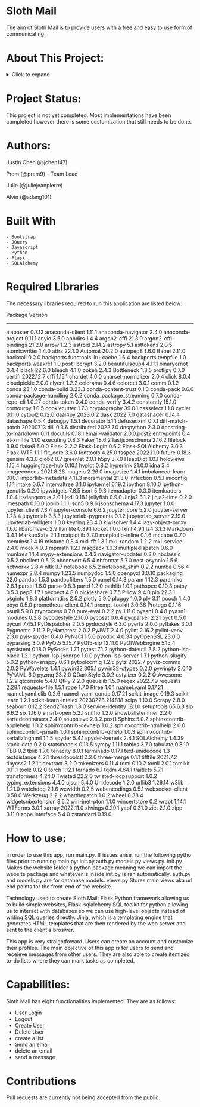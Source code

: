 # Sloth Mail

The aim of Sloth Mail is to provide users with a free and easy to use form of communicating.  

# About This Project:

<details>
  <summary>Click to expand</summary>

  This section provides instructions on how to use the project.

  ### Step 1
  Lorem ipsum dolor sit amet, consectetur adipiscing elit.

  ### Step 2
  Fusce consequat ipsum id lectus maximus tincidunt.

</details>


# Project Status:
This project is not yet completed. Most implementations have been completed however there is some customization that still needs to be  done. 

# Authors:
 Justin Chen (@jchen147)
 
 Prem (@prem9) - Team Lead
 
 Julie (@juliejeanpierre)
 
 Alvin (@adang101)
 
 # Built With
    - Bootstrap
    - JQuery
    - Javascript
    - Python 
    - Flask
    - SQLAlchemy
    
 # Required Libraries
 
 The necessary libraries required to run this application are listed below:
 
 Package                       Version
----------------------------- ---------------
alabaster                     0.7.12
anaconda-client               1.11.1
anaconda-navigator            2.4.0
anaconda-project              0.11.1
anyio                         3.5.0
appdirs                       1.4.4
argon2-cffi                   21.3.0
argon2-cffi-bindings          21.2.0
arrow                         1.2.3
astroid                       2.14.2
astropy                       5.1
asttokens                     2.0.5
atomicwrites                  1.4.0
attrs                         22.1.0
Automat                       20.2.0
autopep8                      1.6.0
Babel                         2.11.0
backcall                      0.2.0
backports.functools-lru-cache 1.6.4
backports.tempfile            1.0
backports.weakref             1.0.post1
bcrypt                        3.2.0
beautifulsoup4                4.11.1
binaryornot                   0.4.4
black                         22.6.0
bleach                        4.1.0
bokeh                         2.4.3
Bottleneck                    1.3.5
brotlipy                      0.7.0
certifi                       2022.12.7
cffi                          1.15.1
chardet                       4.0.0
charset-normalizer            2.0.4
click                         8.0.4
cloudpickle                   2.0.0
clyent                        1.2.2
colorama                      0.4.6
colorcet                      3.0.1
comm                          0.1.2
conda                         23.1.0
conda-build                   3.23.3
conda-content-trust           0.1.3
conda-pack                    0.6.0
conda-package-handling        2.0.2
conda_package_streaming       0.7.0
conda-repo-cli                1.0.27
conda-token                   0.4.0
conda-verify                  3.4.2
constantly                    15.1.0
contourpy                     1.0.5
cookiecutter                  1.7.3
cryptography                  39.0.1
cssselect                     1.1.0
cycler                        0.11.0
cytoolz                       0.12.0
daal4py                       2023.0.2
dask                          2022.7.0
datashader                    0.14.4
datashape                     0.5.4
debugpy                       1.5.1
decorator                     5.1.1
defusedxml                    0.7.1
diff-match-patch              20200713
dill                          0.3.6
distributed                   2022.7.0
dnspython                     2.3.0
docstring-to-markdown         0.11
docutils                      0.18.1
email-validator               2.0.0.post2
entrypoints                   0.4
et-xmlfile                    1.1.0
executing                     0.8.3
Faker                         18.6.2
fastjsonschema                2.16.2
filelock                      3.9.0
flake8                        6.0.0
Flask                         2.2.2
Flask-Login                   0.6.2
Flask-SQLAlchemy              3.0.3
Flask-WTF                     1.1.1
flit_core                     3.6.0
fonttools                     4.25.0
fsspec                        2022.11.0
future                        0.18.3
gensim                        4.3.0
glob2                         0.7
greenlet                      2.0.1
h5py                          3.7.0
HeapDict                      1.0.1
holoviews                     1.15.4
huggingface-hub               0.10.1
hvplot                        0.8.2
hyperlink                     21.0.0
idna                          3.4
imagecodecs                   2021.8.26
imageio                       2.26.0
imagesize                     1.4.1
imbalanced-learn              0.10.1
importlib-metadata            4.11.3
incremental                   21.3.0
inflection                    0.5.1
iniconfig                     1.1.1
intake                        0.6.7
intervaltree                  3.1.0
ipykernel                     6.19.2
ipython                       8.10.0
ipython-genutils              0.2.0
ipywidgets                    7.6.5
isort                         5.9.3
itemadapter                   0.3.0
itemloaders                   1.0.4
itsdangerous                  2.0.1
jedi                          0.18.1
jellyfish                     0.9.0
Jinja2                        3.1.2
jinja2-time                   0.2.0
jmespath                      0.10.0
joblib                        1.1.1
json5                         0.9.6
jsonschema                    4.17.3
jupyter                       1.0.0
jupyter_client                7.3.4
jupyter-console               6.6.2
jupyter_core                  5.2.0
jupyter-server                1.23.4
jupyterlab                    3.5.3
jupyterlab-pygments           0.1.2
jupyterlab_server             2.19.0
jupyterlab-widgets            1.0.0
keyring                       23.4.0
kiwisolver                    1.4.4
lazy-object-proxy             1.6.0
libarchive-c                  2.9
llvmlite                      0.39.1
locket                        1.0.0
lxml                          4.9.1
lz4                           3.1.3
Markdown                      3.4.1
MarkupSafe                    2.1.1
matplotlib                    3.7.0
matplotlib-inline             0.1.6
mccabe                        0.7.0
menuinst                      1.4.19
mistune                       0.8.4
mkl-fft                       1.3.1
mkl-random                    1.2.2
mkl-service                   2.4.0
mock                          4.0.3
mpmath                        1.2.1
msgpack                       1.0.3
multipledispatch              0.6.0
munkres                       1.1.4
mypy-extensions               0.4.3
navigator-updater             0.3.0
nbclassic                     0.5.2
nbclient                      0.5.13
nbconvert                     6.5.4
nbformat                      5.7.0
nest-asyncio                  1.5.6
networkx                      2.8.4
nltk                          3.7
notebook                      6.5.2
notebook_shim                 0.2.2
numba                         0.56.4
numexpr                       2.8.4
numpy                         1.23.5
numpydoc                      1.5.0
openpyxl                      3.0.10
packaging                     22.0
pandas                        1.5.3
pandocfilters                 1.5.0
panel                         0.14.3
param                         1.12.3
paramiko                      2.8.1
parsel                        1.6.0
parso                         0.8.3
partd                         1.2.0
pathlib                       1.0.1
pathspec                      0.10.3
patsy                         0.5.3
pep8                          1.7.1
pexpect                       4.8.0
pickleshare                   0.7.5
Pillow                        9.4.0
pip                           22.3.1
pkginfo                       1.8.3
platformdirs                  2.5.2
plotly                        5.9.0
pluggy                        1.0.0
ply                           3.11
pooch                         1.4.0
poyo                          0.5.0
prometheus-client             0.14.1
prompt-toolkit                3.0.36
Protego                       0.1.16
psutil                        5.9.0
ptyprocess                    0.7.0
pure-eval                     0.2.2
py                            1.11.0
pyasn1                        0.4.8
pyasn1-modules                0.2.8
pycodestyle                   2.10.0
pycosat                       0.6.4
pycparser                     2.21
pyct                          0.5.0
pycurl                        7.45.1
PyDispatcher                  2.0.5
pydocstyle                    6.3.0
pyerfa                        2.0.0
pyflakes                      3.0.1
Pygments                      2.11.2
PyHamcrest                    2.0.2
PyJWT                         2.4.0
pylint                        2.16.2
pylint-venv                   2.3.0
pyls-spyder                   0.4.0
PyNaCl                        1.5.0
pyodbc                        4.0.34
pyOpenSSL                     23.0.0
pyparsing                     3.0.9
PyQt5                         5.15.7
PyQt5-sip                     12.11.0
PyQtWebEngine                 5.15.4
pyrsistent                    0.18.0
PySocks                       1.7.1
pytest                        7.1.2
python-dateutil               2.8.2
python-lsp-black              1.2.1
python-lsp-jsonrpc            1.0.0
python-lsp-server             1.7.1
python-slugify                5.0.2
python-snappy                 0.6.1
pytoolconfig                  1.2.5
pytz                          2022.7
pyviz-comms                   2.0.2
PyWavelets                    1.4.1
pywin32                       305.1
pywin32-ctypes                0.2.0
pywinpty                      2.0.10
PyYAML                        6.0
pyzmq                         23.2.0
QDarkStyle                    3.0.2
qstylizer                     0.2.2
QtAwesome                     1.2.2
qtconsole                     5.4.0
QtPy                          2.2.0
queuelib                      1.5.0
regex                         2022.7.9
requests                      2.28.1
requests-file                 1.5.1
rope                          1.7.0
Rtree                         1.0.1
ruamel.yaml                   0.17.21
ruamel.yaml.clib              0.2.6
ruamel-yaml-conda             0.17.21
scikit-image                  0.19.3
scikit-learn                  1.2.1
scikit-learn-intelex          20230228.214818
scipy                         1.10.0
Scrapy                        2.8.0
seaborn                       0.12.2
Send2Trash                    1.8.0
service-identity              18.1.0
setuptools                    65.6.3
sip                           6.6.2
six                           1.16.0
smart-open                    5.2.1
sniffio                       1.2.0
snowballstemmer               2.2.0
sortedcontainers              2.4.0
soupsieve                     2.3.2.post1
Sphinx                        5.0.2
sphinxcontrib-applehelp       1.0.2
sphinxcontrib-devhelp         1.0.2
sphinxcontrib-htmlhelp        2.0.0
sphinxcontrib-jsmath          1.0.1
sphinxcontrib-qthelp          1.0.3
sphinxcontrib-serializinghtml 1.1.5
spyder                        5.4.1
spyder-kernels                2.4.1
SQLAlchemy                    1.4.39
stack-data                    0.2.0
statsmodels                   0.13.5
sympy                         1.11.1
tables                        3.7.0
tabulate                      0.8.10
TBB                           0.2
tblib                         1.7.0
tenacity                      8.0.1
terminado                     0.17.1
text-unidecode                1.3
textdistance                  4.2.1
threadpoolctl                 2.2.0
three-merge                   0.1.1
tifffile                      2021.7.2
tinycss2                      1.2.1
tldextract                    3.2.0
tokenizers                    0.11.4
toml                          0.10.2
tomli                         2.0.1
tomlkit                       0.11.1
toolz                         0.12.0
torch                         1.12.1
tornado                       6.1
tqdm                          4.64.1
traitlets                     5.7.1
transformers                  4.24.0
Twisted                       22.2.0
twisted-iocpsupport           1.0.2
typing_extensions             4.4.0
ujson                         5.4.0
Unidecode                     1.2.0
urllib3                       1.26.14
w3lib                         1.21.0
watchdog                      2.1.6
wcwidth                       0.2.5
webencodings                  0.5.1
websocket-client              0.58.0
Werkzeug                      2.2.2
whatthepatch                  1.0.2
wheel                         0.38.4
widgetsnbextension            3.5.2
win-inet-pton                 1.1.0
wincertstore                  0.2
wrapt                         1.14.1
WTForms                       3.0.1
xarray                        2022.11.0
xlwings                       0.29.1
yapf                          0.31.0
zict                          2.1.0
zipp                          3.11.0
zope.interface                5.4.0
zstandard                     0.19.0

# How to use:
In order to use this app, run main.py. If issues arise, run the following pytho files prior to running main.py: init.py auth.py models.py views.py.
init.py Makes the website folder a python package meaning we can import the website package and whatever is inside init.py is ran automatically. auth.py and models.py are for database models. views.py Stores main views aka url end points for the front-end of the website.

Technology used to create Sloth Mail: Flask Python framework allowing us to build simple websites, Flask-sqlalchemy SQL toolkit for python allowing us to interact with databases so we can use high-level objects instead of writing SQL queries directly. Jinja, which is a templating engine that generates HTML templates that are then rendered by the web server and sent to the client's broswer. 

This app is very straightfoward. Users can create an account and customize their profiles. The main objective of this app is for users to send and receieve messages from other users. They are also able to create itemized to-do lists where they can mark tasks as completed. 

# Capabilities:
Sloth Mail has eight functionalities implemented. 
They are as follows:
- User Login
- Logout 
- Create User
- Delete User
- create a list
- Send an email
- delete an email
- send a message

# Contributions
Pull requests are currently not being accepted from the public. 

